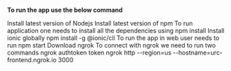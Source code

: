 **To run the app use the below command**

Install latest version of Nodejs
Install latest version of npm
To run application one needs to install all the dependencies using npm install
Install ionic globally npm install -g @ionic/cli
To run the app in web user needs to run npm start
Download ngrok
To connect with ngrok we need to run two commands
ngrok authtoken token
ngrok http --region=us --hostname=urc-frontend.ngrok.io 3000

